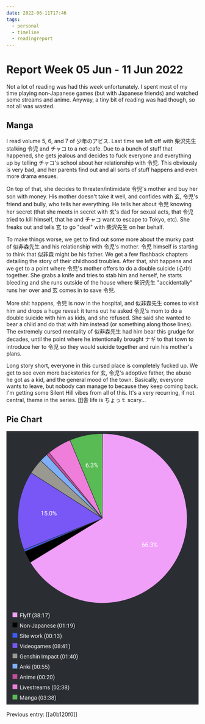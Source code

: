 ```yaml
---
date: 2022-06-11T17:46
tags:
  - personal
  - timeline
  - readingreport
---
```


# Report Week 05 Jun - 11 Jun 2022

Not a lot of reading was had this week unfortunately. I spent most of my time
playing non-Japanese games (but with Japanese friends) and watched some streams
and anime. Anyway, a tiny bit of reading was had though, so not all was wasted.

## Manga

I read volume 5, 6, and 7 of 少年のアビス. Last time we left off with 柴沢先生
stalking 令児 and チャコ to a net-cafe. Due to a bunch of stuff that happened,
she gets jealous and decides to fuck everyone and everything up by telling
チャコ's school about her relationship with 令児. This obviously is very bad,
and her parents find out and all sorts of stuff happens and even more drama
ensues.

On top of that, she decides to threaten/intimidate 令児's mother and buy her son
with money. His mother doesn't take it well, and confides with 玄, 令児's friend
and bully, who tells her everything. He tells her about 令児 knowing her secret
(that she meets in secret with 玄's dad for sexual acts, that 令児 tried to kill
himself, that he and チャコ want to escape to Tokyo, etc). She freaks out and
tells 玄 to go "deal" with 柴沢先生 on her behalf.

To make things worse, we get to find out some more about the murky past of
似非森先生 and his relationship with 令児's mother. 令児 himself is starting to
think that 似非森 might be his father. We get a few flashback chapters detailing
the story of their childhood troubles. After that, shit happens and we get to a
point where 令児's mother offers to do a double suicide (心中) together. She
grabs a knife and tries to stab him and herself, he starts bleeding and she runs
outside of the house where 柴沢先生 "accidentally" runs her over and 玄 comes
in to save 令児.

More shit happens, 令児 is now in the hospital, and 似非森先生 comes to visit
him and drops a huge reveal: it turns out he asked 令児's mom to do a double
suicide with him as kids, and she refused. She said she wanted to bear a child
and do that with him instead (or something along those lines). The extremely
cursed mentality of 似非森先生 had him bear this grudge for decades, until the
point where he intentionally brought ナギ to that town to introduce her to 令児
so they would suicide together and ruin his mother's plans.

Long story short, everyone in this cursed place is completely fucked up. We get
to see even more backstories for 玄, 令児's adoptive father, the abuse he got as
a kid, and the general mood of the town. Basically, everyone wants to leave, but
nobody can manage to because they keep coming back. I'm getting some
Silent Hill vibes from all of this. It's a very recurring, if not central, theme
in the series. 田舎 life is ちょっｔ scary...

## Pie Chart

![Report](./static/reports/2022-06-11.png)

Previous entry: [[a0b120f0]]
